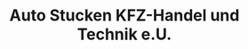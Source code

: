 ---
title: "Auto Stucken KFZ-Handel und Technik e.U."
url: /silz/auto-stucken-kfz-handel-und-technik-e-u/
shop: Autohaus
---